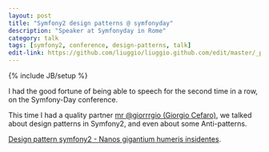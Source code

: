 ```yaml
---
layout: post
title: "Symfony2 design patterns @ symfonyday"
description: "Speaker at Symfonyday in Rome"
category: talk
tags: [symfony2, conference, design-patterns, talk]
edit-link: https://github.com/liuggio/liuggio.github.com/edit/master/_posts/2019-10-18-symfony2-design-patterns.md
---
```

{% include JB/setup %}

I had the good fortune of being able to speech for the second time in a row,
on the Symfony-Day conference.

This time I had a quality partner [mr @giorrrgio (Giorgio Cefaro)](http://giorgiocefaro.com/), we talked about design patterns in Symfony2, and even about some Anti-patterns.

[Design pattern symfony2 - Nanos gigantium humeris insidentes](http://www.slideshare.net/liuggio/design-pattern-symfony2).
